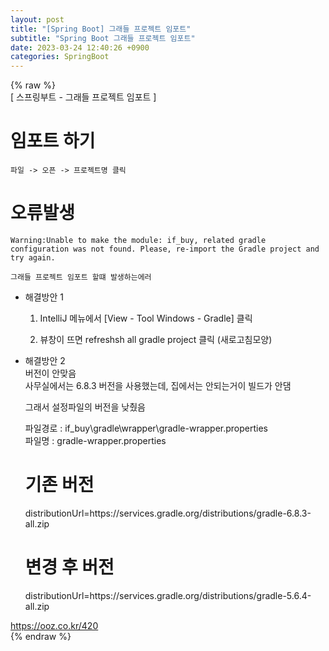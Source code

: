 ```yaml
---  
layout: post  
title: "[Spring Boot] 그래들 프로젝트 임포트"  
subtitle: "Spring Boot 그래들 프로젝트 임포트"  
date: 2023-03-24 12:40:26 +0900  
categories: SpringBoot  
---  
```

{% raw %}  
[ 스프링부트 - 그래들 프로젝트 임포트 ]  
  
# 임포트 하기  
	파일 -> 오픈 -> 프로젝트명 클릭  
  
# 오류발생  
	Warning:Unable to make the module: if_buy, related gradle configuration was not found. Please, re-import the Gradle project and try again.  
  
	그래들 프로젝트 임포트 할떄 발생하는에러  
  
- 해결방안 1  
	1. IntelliJ 메뉴에서 [View - Tool Windows - Gradle] 클릭  
  
	2. 뷰창이 뜨면 refreshsh all gradle project 클릭 (새로고침모양)  
  
- 해결방안 2  
	버전이 안맞음  
	사무실에서는 6.8.3 버전을 사용했는데, 집에서는 안되는거이 빌드가 안댐  
  
	그래서 설정파일의 버전을 낮췄음  
  
	파일경로 : if_buy\gradle\wrapper\gradle-wrapper.properties  
	파일명 : gradle-wrapper.properties  
  
	기존 버전  
	=================================================================================================================  
	distributionUrl=https\://services.gradle.org/distributions/gradle-6.8.3-all.zip  
  
	변경 후 버전  
	=================================================================================================================  
	distributionUrl=https\://services.gradle.org/distributions/gradle-5.6.4-all.zip  
  
https://ooz.co.kr/420  
{% endraw %}